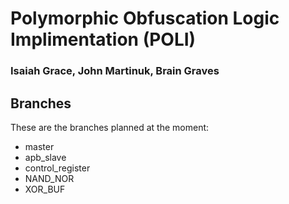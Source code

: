 # Polymorphic Obfuscation Logic Implimentation (POLI)
### Isaiah Grace, John Martinuk, Brain Graves

## Branches
These are the branches planned at the moment:
- master
- apb_slave
- control_register
- NAND_NOR
- XOR_BUF
